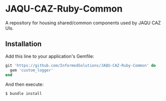 # JAQU-CAZ-Ruby-Common

A repository for housing shared/common components used by JAQU CAZ UIs.

## Installation

Add this line to your application's Gemfile:

```ruby
git 'https://github.com/InformedSolutions/JAQU-CAZ-Ruby-Common' do
  gem 'custom_logger'
end
```

And then execute:

    $ bundle install